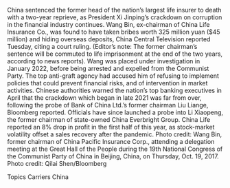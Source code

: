 China sentenced the former head of the nation’s largest life insurer to death with a two-year reprieve, as President Xi Jinping’s crackdown on corruption in the financial industry continues.
Wang Bin, ex-chairman of China Life Insurance Co., was found to have taken bribes worth 325 million yuan ($45 million) and hiding overseas deposits, China Central Television reported Tuesday, citing a court ruling. (Editor’s note: The former chairman’s sentence will be commuted to life imprisonment at the end of the two years, according to news reports).
Wang was placed under investigation in January 2022, before being arrested and expelled from the Communist Party. The top anti-graft agency had accused him of refusing to implement policies that could prevent financial risks, and of intervention in market activities.
Chinese authorities warned the nation’s top banking executives in April that the crackdown which began in late 2021 was far from over, following the probe of Bank of China Ltd.’s former chairman Liu Liange, Bloomberg reported. Officials have since launched a probe into Li Xiaopeng, the former chairman of state-owned China Everbright Group.
China Life reported an 8% drop in profit in the first half of this year, as stock-market volatility offset a sales recovery after the pandemic.
Photo credit: Wang Bin, former chairman of China Pacific Insurance Corp., attending a delegation meeting at the Great Hall of the People during the 19th National Congress of the Communist Party of China in Beijing, China, on Thursday, Oct. 19, 2017. Photo credit: Qilai Shen/Bloomberg

Topics
Carriers
China
